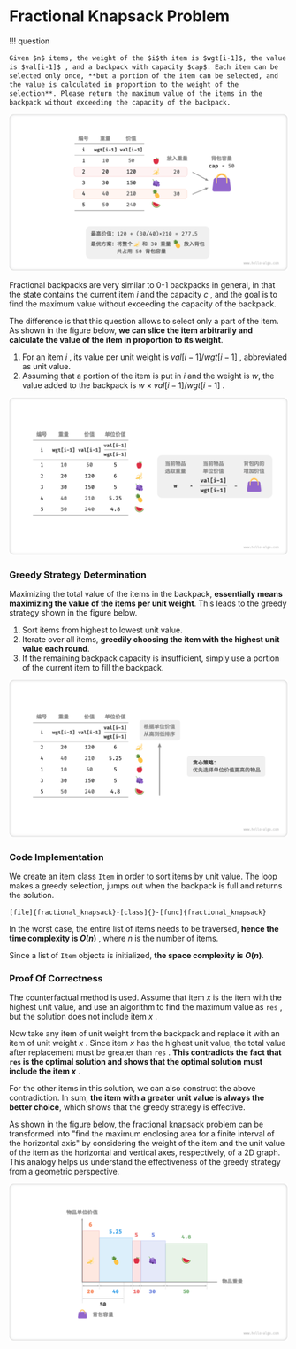 # Fractional Knapsack Problem

!!! question

    Given $n$ items, the weight of the $i$th item is $wgt[i-1]$, the value is $val[i-1]$ , and a backpack with capacity $cap$. Each item can be selected only once, **but a portion of the item can be selected, and the value is calculated in proportion to the weight of the selection**. Please return the maximum value of the items in the backpack without exceeding the capacity of the backpack.

![Example data for the fractional knapsack problem](fractional_knapsack_problem.assets/fractional_knapsack_example.png)

Fractional backpacks are very similar to 0-1 backpacks in general, in that the state contains the current item $i$ and the capacity $c$ , and the goal is to find the maximum value without exceeding the capacity of the backpack.

The difference is that this question allows to select only a part of the item. As shown in the figure below, **we can slice the item arbitrarily and calculate the value of the item in proportion to its weight**.

1. For an item $i$ , its value per unit weight is $val[i-1] / wgt[i-1]$ , abbreviated as unit value.
2. Assuming that a portion of the item is put in $i$ and the weight is $w$, the value added to the backpack is $w \times val[i-1] / wgt[i-1]$ .

![Value of item per unit weight](fractional_knapsack_problem.assets/fractional_knapsack_unit_value.png)

### Greedy Strategy Determination

Maximizing the total value of the items in the backpack, **essentially means maximizing the value of the items per unit weight**. This leads to the greedy strategy shown in the figure below.

1. Sort items from highest to lowest unit value.
2. Iterate over all items, **greedily choosing the item with the highest unit value each round**.
3. If the remaining backpack capacity is insufficient, simply use a portion of the current item to fill the backpack.

![Greedy strategy for fractional knapsacks](fractional_knapsack_problem.assets/fractional_knapsack_greedy_strategy.png)

### Code Implementation

We create an item class `Item` in order to sort items by unit value. The loop makes a greedy selection, jumps out when the backpack is full and returns the solution.

```src
[file]{fractional_knapsack}-[class]{}-[func]{fractional_knapsack}
```

In the worst case, the entire list of items needs to be traversed, **hence the time complexity is $O(n)$** , where $n$ is the number of items.

Since a list of `Item` objects is initialized, **the space complexity is $O(n)$**.

### Proof Of Correctness

The counterfactual method is used. Assume that item $x$ is the item with the highest unit value, and use an algorithm to find the maximum value as `res` , but the solution does not include item $x$ .

Now take any item of unit weight from the backpack and replace it with an item of unit weight $x$ . Since item $x$ has the highest unit value, the total value after replacement must be greater than `res` . **This contradicts the fact that `res` is the optimal solution and shows that the optimal solution must include the item $x$** .

For the other items in this solution, we can also construct the above contradiction. In sum, **the item with a greater unit value is always the better choice**, which shows that the greedy strategy is effective.

As shown in the figure below, the fractional knapsack problem can be transformed into "find the maximum enclosing area for a finite interval of the horizontal axis" by considering the weight of the item and the unit value of the item as the horizontal and vertical axes, respectively, of a 2D graph. This analogy helps us understand the effectiveness of the greedy strategy from a geometric perspective.

![Geometric representation of the fractional knapsack problem](fractional_knapsack_problem.assets/fractional_knapsack_area_chart.png)
